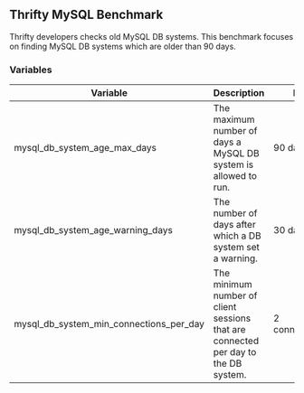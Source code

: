 ## Thrifty MySQL Benchmark

Thrifty developers checks old MySQL DB systems. This benchmark focuses on finding MySQL DB systems which are older than 90 days.

### Variables

| Variable | Description | Default |
| - | - | - |
| mysql_db_system_age_max_days | The maximum number of days a MySQL DB system is allowed to run. | 90 days |
| mysql_db_system_age_warning_days | The number of days after which a DB system set a warning. | 30 days |
| mysql_db_system_min_connections_per_day | The minimum number of client sessions that are connected per day to the DB system. | 2 connections/day |
